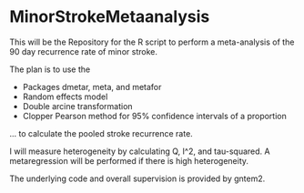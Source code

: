 # MinorStrokeMetaanalysis

This will be the Repository for the R script to perform a meta-analysis of the 90 day recurrence rate of minor stroke.

The plan is to use the 
- Packages dmetar, meta, and metafor
- Random effects model
- Double arcine transformation
- Clopper Pearson method for 95% confidence intervals of a proportion

... to calculate the pooled stroke recurrence rate.

I will measure heterogeneity by calculating Q, I^2, and tau-squared.
A metaregression will be performed if there is high heterogeneity.

The underlying code and overall supervision is provided by gntem2.
